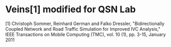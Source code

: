 # Veins[1] modified for QSN Lab


[1] Christoph Sommer, Reinhard German and Falko Dressler, "Bidirectionally Coupled Network and Road Traffic Simulation for Improved IVC Analysis," IEEE Transactions on Mobile Computing (TMC), vol. 10 (1), pp. 3-15, January 2011
